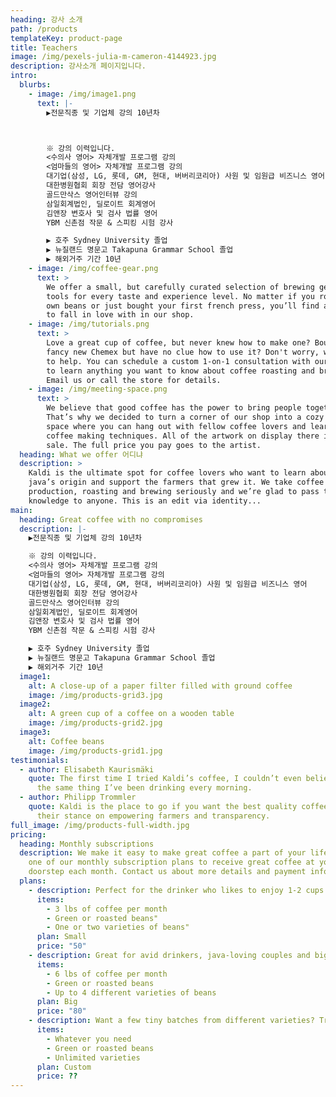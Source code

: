 ```yaml
---
heading: 강사 소개
path: /products
templateKey: product-page
title: Teachers
image: /img/pexels-julia-m-cameron-4144923.jpg
description: 강사소개 페이지입니다.
intro:
  blurbs:
    - image: /img/image1.png
      text: |-
        ▶전문직종 및 기업체 강의 10년차 



        ※ 강의 이력입니다.
        <수의사 영어> 자체개발 프로그램 강의
        <엄마들의 영어> 자체개발 프로그램 강의
        대기업(삼성, LG, 롯데, GM, 현대, 버버리코리아) 사원 및 임원급 비즈니스 영어
        대한병원협회 회장 전담 영어강사
        골드만삭스 영어인터뷰 강의
        삼일회계법인, 딜로이트 회계영어
        김앤장 변호사 및 검사 법률 영어
        YBM 신촌점 작문 & 스피킹 시험 강사

        ▶ 호주 Sydney University 졸업
        ▶ 뉴질랜드 명문고 Takapuna Grammar School 졸업
        ▶ 해외거주 기간 10년
    - image: /img/coffee-gear.png
      text: >
        We offer a small, but carefully curated selection of brewing gear and
        tools for every taste and experience level. No matter if you roast your
        own beans or just bought your first french press, you’ll find a gadget
        to fall in love with in our shop.
    - image: /img/tutorials.png
      text: >
        Love a great cup of coffee, but never knew how to make one? Bought a
        fancy new Chemex but have no clue how to use it? Don't worry, we’re here
        to help. You can schedule a custom 1-on-1 consultation with our baristas
        to learn anything you want to know about coffee roasting and brewing.
        Email us or call the store for details.
    - image: /img/meeting-space.png
      text: >
        We believe that good coffee has the power to bring people together.
        That’s why we decided to turn a corner of our shop into a cozy meeting
        space where you can hang out with fellow coffee lovers and learn about
        coffee making techniques. All of the artwork on display there is for
        sale. The full price you pay goes to the artist.
  heading: What we offer 어디냐
  description: >
    Kaldi is the ultimate spot for coffee lovers who want to learn about their
    java’s origin and support the farmers that grew it. We take coffee
    production, roasting and brewing seriously and we’re glad to pass that
    knowledge to anyone. This is an edit via identity...
main:
  heading: Great coffee with no compromises
  description: |-
    ▶전문직종 및 기업체 강의 10년차

    ※ 강의 이력입니다.
    <수의사 영어> 자체개발 프로그램 강의
    <엄마들의 영어> 자체개발 프로그램 강의
    대기업(삼성, LG, 롯데, GM, 현대, 버버리코리아) 사원 및 임원급 비즈니스 영어
    대한병원협회 회장 전담 영어강사
    골드만삭스 영어인터뷰 강의
    삼일회계법인, 딜로이트 회계영어
    김앤장 변호사 및 검사 법률 영어
    YBM 신촌점 작문 & 스피킹 시험 강사

    ▶ 호주 Sydney University 졸업
    ▶ 뉴질랜드 명문고 Takapuna Grammar School 졸업
    ▶ 해외거주 기간 10년
  image1:
    alt: A close-up of a paper filter filled with ground coffee
    image: /img/products-grid3.jpg
  image2:
    alt: A green cup of a coffee on a wooden table
    image: /img/products-grid2.jpg
  image3:
    alt: Coffee beans
    image: /img/products-grid1.jpg
testimonials:
  - author: Elisabeth Kaurismäki
    quote: The first time I tried Kaldi’s coffee, I couldn’t even believe that was
      the same thing I’ve been drinking every morning.
  - author: Philipp Trommler
    quote: Kaldi is the place to go if you want the best quality coffee. I love
      their stance on empowering farmers and transparency.
full_image: /img/products-full-width.jpg
pricing:
  heading: Monthly subscriptions
  description: We make it easy to make great coffee a part of your life. Choose
    one of our monthly subscription plans to receive great coffee at your
    doorstep each month. Contact us about more details and payment info.
  plans:
    - description: Perfect for the drinker who likes to enjoy 1-2 cups per day.
      items:
        - 3 lbs of coffee per month
        - Green or roasted beans"
        - One or two varieties of beans"
      plan: Small
      price: "50"
    - description: Great for avid drinkers, java-loving couples and bigger crowds
      items:
        - 6 lbs of coffee per month
        - Green or roasted beans
        - Up to 4 different varieties of beans
      plan: Big
      price: "80"
    - description: Want a few tiny batches from different varieties? Try our custom plan
      items:
        - Whatever you need
        - Green or roasted beans
        - Unlimited varieties
      plan: Custom
      price: ??
---
```


